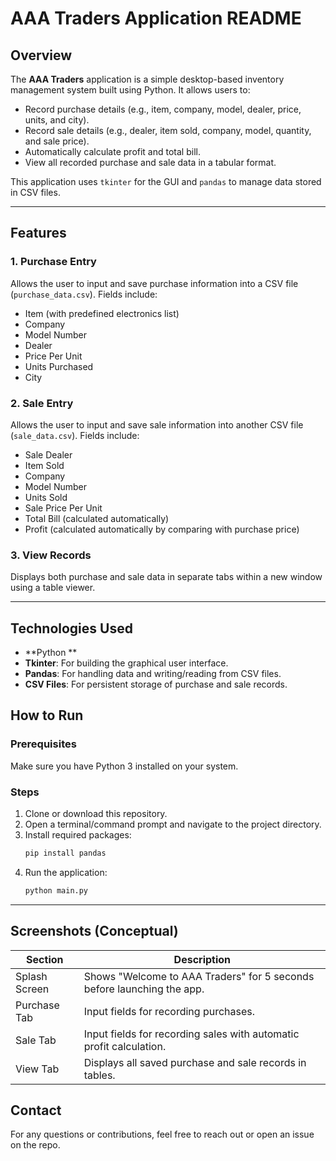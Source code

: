 # AAA Traders Application README

## Overview
The **AAA Traders** application is a simple desktop-based inventory management system built using Python. It allows users to:

- Record purchase details (e.g., item, company, model, dealer, price, units, and city).
- Record sale details (e.g., dealer, item sold, company, model, quantity, and sale price).
- Automatically calculate profit and total bill.
- View all recorded purchase and sale data in a tabular format.

This application uses `tkinter` for the GUI and `pandas` to manage data stored in CSV files.

---

## Features

### 1. **Purchase Entry**
Allows the user to input and save purchase information into a CSV file (`purchase_data.csv`). Fields include:
- Item (with predefined electronics list)
- Company
- Model Number
- Dealer
- Price Per Unit
- Units Purchased
- City

### 2. **Sale Entry**
Allows the user to input and save sale information into another CSV file (`sale_data.csv`). Fields include:
- Sale Dealer
- Item Sold
- Company
- Model Number
- Units Sold
- Sale Price Per Unit
- Total Bill (calculated automatically)
- Profit (calculated automatically by comparing with purchase price)

### 3. **View Records**
Displays both purchase and sale data in separate tabs within a new window using a table viewer.

---

## Technologies Used

- **Python **
- **Tkinter**: For building the graphical user interface.
- **Pandas**: For handling data and writing/reading from CSV files.
- **CSV Files**: For persistent storage of purchase and sale records.


## How to Run

### Prerequisites
Make sure you have Python 3 installed on your system.

### Steps
1. Clone or download this repository.
2. Open a terminal/command prompt and navigate to the project directory.
3. Install required packages:
   ```bash
   pip install pandas
   ```
4. Run the application:
   ```bash
   python main.py
   ```

---

## Screenshots (Conceptual)

| Section         | Description |
|----------------|-------------|
| Splash Screen  | Shows "Welcome to AAA Traders" for 5 seconds before launching the app. |
| Purchase Tab   | Input fields for recording purchases. |
| Sale Tab       | Input fields for recording sales with automatic profit calculation. |
| View Tab       | Displays all saved purchase and sale records in tables. |



## Contact
For any questions or contributions, feel free to reach out or open an issue on the repo.
